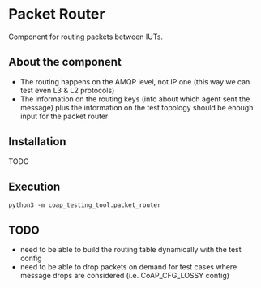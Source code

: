 # Packet Router

Component for routing packets between IUTs.

## About the component

- The routing happens on the AMQP level, not IP one (this way we can test even L3 & L2 protocols)
- The information on the routing keys (info about which agent sent the message)
plus the information on the test topology should be enough input for the packet router 

## Installation

TODO

## Execution

```
python3 -m coap_testing_tool.packet_router
```

## TODO
- need to be able to build the routing table dynamically with the test config
- need to be able to drop packets on demand for test cases where message drops are considered (i.e. CoAP_CFG_LOSSY config)